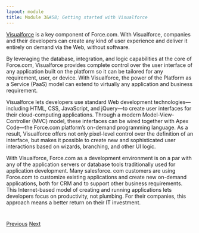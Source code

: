 ```yaml
---
layout: module
title: Module 3&#58; Getting started with Visualforce
---
```


[Visualforce](https://developer.salesforce.com/page/Visualforce:_An_Overview) is a key component of Force.com. With Visualforce, companies and their developers can create any kind of user experience and deliver it entirely on demand via the Web, without software.

By leveraging the database, integration, and logic capabilities at the core of Force.com, Visualforce provides complete control over the user interface of any application built on the platform so it can be tailored for any requirement, user, or device. With Visualforce, the power of the Platform as a Service (PaaS) model can extend to virtually any application and business requirement.

Visualforce lets developers use standard Web development technologies—including HTML, CSS, JavaScript, and jQuery—to create user interfaces for their cloud-computing applications. Through a modern Model-View-Controller (MVC) model, these interfaces can be wired together with Apex Code—the Force.com platform’s on-demand programming language. As a result, Visualforce offers not only pixel-level control over the definition of an interface, but makes it possible to create new and sophisticated user interactions based on wizards, branching, and other UI logic.

With Visualforce, Force.com as a development environment is on a par with any of the application servers or database tools traditionally used for application development. Many salesforce. com customers are using Force.com to customize existing applications and create new on-demand applications, both for CRM and to support other business requirements. This Internet-based model of creating and running applications lets developers focus on productivity, not plumbing. For their companies, this approach means a better return on their IT investment.


<div class="row" style="margin-top:40px;">
<div class="col-sm-12">
<a href="2.3-setup.html" class="btn btn-default"><i class="glyphicon glyphicon-chevron-left"></i> Previous</a>
<a href="3.1-using-visualforce.html" class="btn btn-default pull-right">Next <i class="glyphicon glyphicon-chevron-right"></i></a>
</div>
</div>
